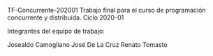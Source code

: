 TF-Concurrente-202001
Trabajo final para el curso de programación concurrente y distribuida. Ciclo 2020-01

Integrantes del equipo de trabajo:

Josealdo Camogliano
José De La Cruz 
Renato Tomasto
